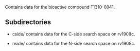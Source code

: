 Contains data for the bioactive compound F1310-0041.

## Subdirectories

- cside/ contains data for the C-side search space on rv1908c.

- nside/ contains data for the N-side search space on rv1908c.

